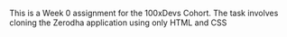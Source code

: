 This is a Week 0 assignment for the 100xDevs Cohort. The task involves cloning the Zerodha application using only HTML and CSS
